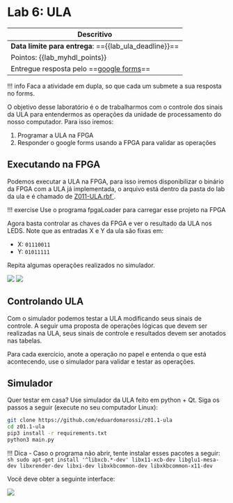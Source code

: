 # Lab 6: ULA 

| Descritivo                                                   |
|--------------------------------------------------------------|
| **Data limite para entrega**: =={{lab_ula_deadline}}==       |
| Pointos: {{lab_myhdl_points}}                                |
| Entregue resposta pelo ==[google forms]({{lab_ula_forms}})== |

!!! info
    Faca a atividade em dupla, so que cada um submete a sua resposta no forms.

O objetivo desse laboratório é o de trabalharmos com o controle dos sinais da ULA para entendermos as operações da unidade de processamento do nosso computador. Para isso iremos:

1. Programar a ULA na FPGA
1. Responder o google forms usando a FPGA para validar as operações

## Executando na FPGA

Podemos executar a ULA na FPGA, para isso iremos disponibilizar o binário da FPGA com a ULA já implementada, o arquivo está dentro da pasta do lab da ula e é chamado de [Z011-ULA.rbf`](https://github.com/Insper/bits-e-proc-lab-6-adders/blob/main/Z011-ULA.rbf). 

!!! exercise
    Use o programa fpgaLoader para carregar esse projeto na FPGA

Agora basta controlar as chaves da FPGA e ver o resultado da ULA nos LEDS. Note que as entradas X e Y da ula são fixas em:

- X: `01110011`
- Y: `01011111`

Repita algumas operações realizados no simulador.

![](figs/D-ULA/D-ula-fpga-1.png)
![](figs/D-ULA/D-ula-fpga-2.png)

## Controlando ULA

Com o simulador podemos testar a ULA modificando seus sinais de controle. A seguir uma proposta de operações lógicas que devem ser realizadas na ULA, seus sinais de controle e resultados devem ser anotados nas tabelas.

Para cada exercício, anote a operação no papel e entenda o que está acontecendo, use o simulador para validar e testar as operações.

## Simulador

Quer testar em casa? Use simulador da ULA feito em python + Qt. Siga os passos a seguir (execute no seu computador Linux):

```sh
git clone https://github.com/eduardomarossi/z01.1-ula
cd z01.1-ula
pip3 install -r requirements.txt
python3 main.py
```
!!! Dica - Caso o programa não abrir, tente instalar esses pacotes a seguir: 
    ```sh
        sudo apt-get install '^libxcb.*-dev' libx11-xcb-dev libglu1-mesa-dev libxrender-dev libxi-dev libxkbcommon-dev libxkbcommon-x11-dev
    ```

Você deve obter a seguinte interface:

![](https://raw.githubusercontent.com/eduardomarossi/z01.1-ula/master/image.png)
